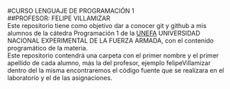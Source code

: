 #CURSO LENGUAJE DE PROGRAMACIÓN 1  
##PROFESOR: FELIPE VILLAMIZAR    
Este repositorio tiene como objetivo dar a conocer git y github a mis alumnos de la 
cátedra Programación 1 de la [UNEFA](http://www.unefa.edu.ve/portal/) 
UNIVERSIDAD NACIONAL EXPERIMENTAL DE LA FUERZA ARMADA, con el contenido 
programático de la materia.  
Este repositorio contendrá una carpeta con el primer nombre y el primer 
apellido de cada alumno, más la del profesor, ejemplo felipeVillamizar 
dentro del la misma encontraremos el código fuente que se realizara en 
el laboratorio y el de las asignaciones.
